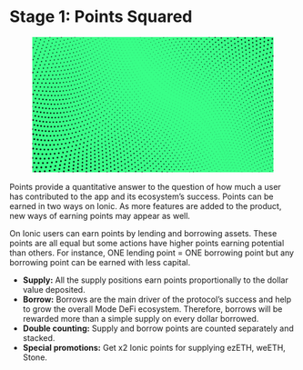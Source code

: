 # Stage 1: Points Squared

<figure><img src="../.gitbook/assets/discord bg 4bgg.png" alt=""><figcaption></figcaption></figure>

Points provide a quantitative answer to the question of how much a user has contributed to the app and its ecosystem’s success. Points can be earned in two ways on Ionic. As more features are added to the product, new ways of earning points may appear as well.

On Ionic users can earn points by lending and borrowing assets. These points are all equal but some actions have higher points earning potential than others. For instance, ONE lending point = ONE borrowing point but any borrowing point can be earned with less capital.

* **Supply:** All the supply positions earn points proportionally to the dollar value deposited.&#x20;
* **Borrow:** Borrows are the main driver of the protocol’s success and help to grow the overall Mode DeFi ecosystem. Therefore, borrows will be rewarded more than a simple supply on every dollar borrowed.
* **Double counting:** Supply and borrow points are counted separately and stacked.
* **Special promotions:** Get x2 Ionic points for supplying ezETH, weETH, Stone.
